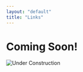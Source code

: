 ```yaml
---
layout: "default"
title: "Links"
---
```

# Coming Soon!
![Under Construction](/assets/images/soon.svg)
